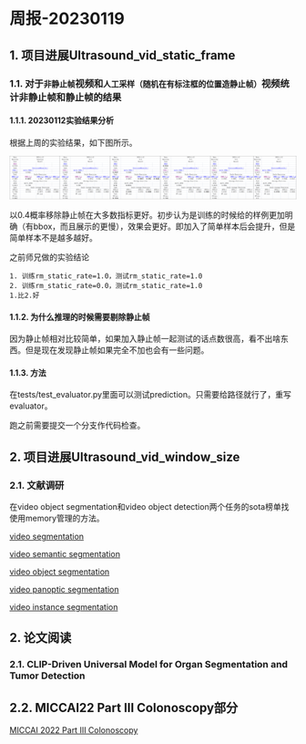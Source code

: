 # 周报-20230119

## 1. 项目进展Ultrasound_vid_static_frame

### 1.1. 对于``非静止帧``视频和``人工采样（随机在有标注框的位置造静止帧）``视频统计非静止帧和静止帧的结果


#### 1.1.1. 20230112实验结果分析

根据上周的实验结果，如下图所示。

![实验结果](file\experiment_20230112.png)

以0.4概率移除静止帧在大多数指标更好。初步认为是训练的时候给的样例更加明确（有bbox，而且展示的更慢），效果会更好。即加入了简单样本后会提升，但是简单样本不是越多越好。

之前师兄做的实验结论

```
1. 训练rm_static_rate=1.0，测试rm_static_rate=1.0
2. 训练rm_static_rate=0.0，测试rm_static_rate=1.0
1.比2.好
```

#### 1.1.2. 为什么推理的时候需要剔除静止帧

因为静止帧相对比较简单，如果加入静止帧一起测试的话点数很高，看不出啥东西。但是现在发现静止帧如果完全不加也会有一些问题。

#### 1.1.3. 方法

在tests/test_evaluator.py里面可以测试prediction。只需要给路径就行了，重写evaluator。

跑之前需要提交一个分支作代码检查。

## 2. 项目进展Ultrasound_vid_window_size

### 2.1. 文献调研

在video object segmentation和video object detection两个任务的sota榜单找使用memory管理的方法。

[video segmentation](https://paperswithcode.com/task/video-segmentation)

[video semantic segmentation](https://paperswithcode.com/task/video-semantic-segmentation/codeless)

[video object segmentation](https://paperswithcode.com/task/video-object-segmentation)

[video panoptic segmentation](https://paperswithcode.com/paper/video-panoptic-segmentation-1)

[video instance segmentation](https://paperswithcode.com/task/video-instance-segmentation)

## 2. 论文阅读

### 2.1. CLIP-Driven Universal Model for Organ Segmentation and Tumor Detection

## 2.2. MICCAI22 Part III Colonoscopy部分

[MICCAI 2022 Part III Colonoscopy](https://github.com/xjtulyc/MICCAI2022_paper_reading/blob/main/Part%20III/notes.md)
